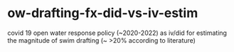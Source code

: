 # ow-drafting-fx-did-vs-iv-estim
covid 19 open water response policy (\~2020-2022) as iv/did for estimating the magnitude of swim drafting (\~ >20% according to literature)
